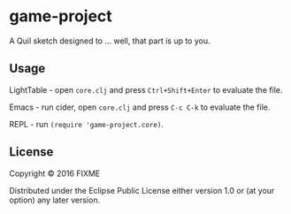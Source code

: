 # game-project

A Quil sketch designed to ... well, that part is up to you.

## Usage

LightTable - open `core.clj` and press `Ctrl+Shift+Enter` to evaluate the file.

Emacs - run cider, open `core.clj` and press `C-c C-k` to evaluate the file.

REPL - run `(require 'game-project.core)`.

## License

Copyright © 2016 FIXME

Distributed under the Eclipse Public License either version 1.0 or (at
your option) any later version.
